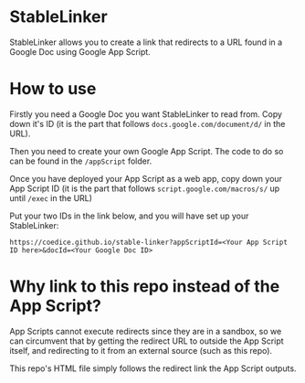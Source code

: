 # StableLinker
StableLinker allows you to create a link that redirects to a URL found in a Google Doc using Google App Script.

# How to use
Firstly you need a Google Doc you want StableLinker to read from. Copy down it's ID (it is the part that follows `docs.google.com/document/d/` in the URL).

Then you need to create your own Google App Script. The code to do so can be found in the `/appScript` folder.

Once you have deployed your App Script as a web app, copy down your App Script ID (it is the part that follows `script.google.com/macros/s/` up until `/exec` in the URL)

Put your two IDs in the link below, and you will have set up your StableLinker:
```
https://coedice.github.io/stable-linker?appScriptId=<Your App Script ID here>&docId=<Your Google Doc ID>
```

# Why link to this repo instead of the App Script?
App Scripts cannot execute redirects since they are in a sandbox, so we can circumvent that
by getting the redirect URL to outside the App Script itself, and redirecting to it from an external source (such as this repo).

This repo's HTML file simply follows the redirect link the App Script outputs.